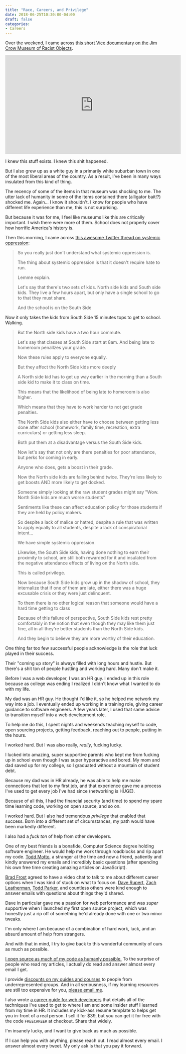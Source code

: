 ```yaml
---
title: "Race, Careers, and Privilege"
date: 2018-06-25T10:30:00-04:00
draft: false
categories:
- Careers
---
```


Over the weekend, I came across [this short Vice documentary on the Jim Crow Museum of Racist Objects](https://www.youtube.com/watch?v=jP92cqTxG7I).

<div class="fluid-vids"><iframe width="560" height="315" src="https://www.youtube.com/embed/jP92cqTxG7I" frameborder="0" allow="autoplay; encrypted-media" allowfullscreen></iframe></div>

I knew this stuff exists. I knew this shit happened.

But I also grew up as a white guy in a primarily white suburban town in one of the most liberal areas of the country. As a result, I've been in many ways insulated from this kind of thing.

The recency of some of the items in that museum was shocking to me. The utter lack of humanity in some of the items contained there (alligator bait!?) shocked me. Again... I know it shouldn't. I know for people who have different life experience than me, this is not surprising.

But because it was for me, I feel like museums like this are critically important. I wish there were more of them. School does not properly cover how horrific America's history is.

Then this morning, I came across [this awesome Twitter thread on systemic oppression](https://twitter.com/absurdistwords/status/1010965466683232256?s=21):

> So you really just don't understand what systemic oppression is.
>
> The thing about systemic oppression is that it doesn't require hate to run.
>
> Lemme explain.
>
> Let's say that there's two sets of kids. North side kids and South side kids. They live a few hours apart, but only have a single school to go to that they must share.
>
> And the school is on the South Side
>
Now it only takes the kids from South Side 15 minutes tops to get to school. Walking.
>
> But the North side kids have a two hour commute.
>
> Let's say that classes at South Side start at 8am.  And being late to homeroom penalIzes your grade.
>
> Now these rules apply to everyone equally.
>
> But they affect the North Side kids more deeply
>
> A North side kid has to get up way earlier in the morning than a South side kid to make it to class on time.
>
> This means that the likelihood of being late to homeroom is also higher.
>
> Which means that they have to work harder to not get grade penalties.
>
> The North Side kids also either have to choose between getting less done after school (homework, family time, recreation, extra curriculars) or getting less sleep.
>
> Both put them at a disadvantage versus the South Side kids.
>
> Now let's say that not only are there penalties for poor attendance, but perks for coming in early.
>
> Anyone who does, gets a boost in their grade.
>
> Now the North side kids are falling behind twice. They're less likely to get boosts AND more likely to get docked.
>
> Someone simply looking at the raw student grades might say "Wow. North Side kids are much worse students"
>
> Sentiments like these can affect education policy for those students if they are held by policy makers.
>
> So despite a lack of malice or hatred, despite a rule that was written to apply equally to all students, despite a lack of conspiratorial intent...
>
> We have simple systemic oppression.
>
> Likewise, the South Side kids, having done nothing to earn their proximity to school, are still both rewarded for it and insulated from the negative attendance effects of living on the North side.
>
> This is called privilege.
>
> Now because South Side kids grow up in the shadow of school, they internalize that if one of them are late, either there was a huge excusable crisis or they were just delinquent.
>
> To them there is no other logical reason that someone would have a hard time getting to class
>
> Because of this failure of perspective, South Side kids rest pretty comfortably in the notion that even though they may like them just fine, all in all they're better students than the North Side kids.
>
> And they begin to believe they are more worthy of their education.

One thing far too few successful people acknowledge is the role that luck played in their success.

Their "coming up story" is always filled with long hours and hustle. But there's a shit ton of people hustling and working hard. Many don't make it.

Before I was a web developer, I was an HR guy. I ended up in this role because as college was ending I realized I didn't know what I wanted to do with my life.

My dad was an HR guy. He thought I'd like it, so he helped me network my way into a job. I eventually ended up working in a training role, giving career guidance to software engineers. A few years later, I used that same advice to transition myself into a web development role.

To help me do this, I spent nights and weekends teaching myself to code, open sourcing projects, getting feedback, reaching out to people, putting in the hours.

I worked hard. But I was also really, *really*, fucking lucky.

I lucked into amazing, super supportive parents who kept me from fucking up in school even though I was super hyperactive and bored. My mom and dad saved up for my college, so I graduated without a mountain of student debt.

Because my dad was in HR already, he was able to help me make connections that led to my first job, and that experience gave me a process I've used to get every job I've had since (networking is HUGE).

Because of all this, I had the financial security (and time) to spend my spare time learning code, working on open source, and so on.

I worked hard. But I also had tremendous *privilege* that enabled that success. Born into a different set of circumstances, my path would have been markedly different.

I also had a *fuck ton* of help from other developers.

One of my best friends is a bonafide, Computer Science degree holding software engineer. He would help me work through roadblocks and rip apart my code. [Todd Motto](https://toddmotto.com/), a stranger at the time and now a friend, patiently and kindly answered my emails and incredibly basic questions (after spending his own free time creating amazing articles on JavaScript).

[Brad Frost](http://bradfrost.com/) agreed to have a video chat to talk to me about different career options when I was kind of stuck on what to focus on. [Dave Rupert](https://daverupert.com/), [Zach Leatherman](https://www.zachleat.com/web/), [Todd Parker](https://twitter.com/toddmparker), and countless others were kind enough to answer emails with questions about things they'd shared.

Dave in particular gave me a passion for web performance and was *super* supportive when I launched my first open source project, which was honestly just a rip off of something he'd already done with one or two minor tweaks.

I'm only where I am because of a combination of hard work, luck, and an absurd amount of help from strangers.

And with that in mind, I try to give back to this wonderful community of ours as much as possible.

[I open source as much of my code as humanly possible.](https://github.com/cferdinandi/) To the surprise of people who read my articles, I actually do read and answer almost every email I get.

I provide [discounts on my guides and courses](https://vanillajsguides.com/underrepresented-group-discount/) to people from underrepresented groups. And in all seriousness, if my learning resources are still too expensive for you, [please email me](/about).

I also wrote [a career guide for web developers](/career-guide/) that details all of the techniques I've used to get to where I am and some insider stuff I learned from my time in HR. It includes my kick-ass resume template to helps get you in-front of a real person. I sell it for $39, but you can get it for free with the code `FREECAREER` at checkout. Share that widely.

I'm insanely lucky, and I want to give back as much as possible.

If I can help you with anything, please reach out. I read almost every email. I answer almost every tweet. My only ask is that you pay it forward.